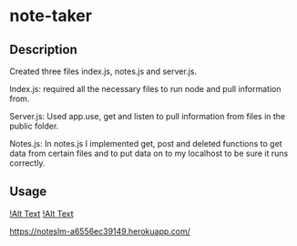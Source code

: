 # note-taker

## Description
Created three files index.js, notes.js and server.js.

Index.js:
required all the necessary files to run node and pull information from.

Server.js:
Used app.use, get and listen to pull information from files in the public folder.

Notes.js:
In notes.js I implemented get, post and deleted functions to get data from certain files and to put data on to my localhost to be sure it runs correctly.

## Usage

[!Alt Text](./images/Note-taker%20homepage.png)
[!Alt Text](./images/Note-taker%20notes%20page.png)

https://noteslm-a6556ec39149.herokuapp.com/
